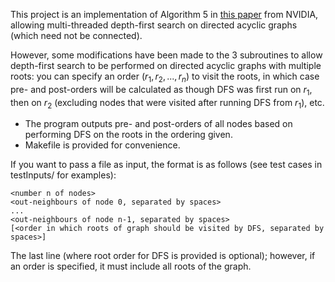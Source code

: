 This project is an implementation of Algorithm 5 in [this paper](https://research.nvidia.com/sites/default/files/publications/nvr-2017-001.pdf) from NVIDIA, allowing multi-threaded depth-first search on directed acyclic graphs (which need not be connected).

However, some modifications have been made to the 3 subroutines to allow depth-first search to be performed
on directed acyclic graphs with multiple roots: you can specify an order $(r_1, r_2, ..., r_n)$ to visit the roots, 
in which case pre- and post-orders will be calculated as though DFS was first run on $r_1$, then on $r_2$ (excluding
nodes that were visited after running DFS from $r_1$), etc.

- The program outputs pre- and post-orders of all nodes based on performing DFS on the roots in the ordering given.
- Makefile is provided for convenience.

If you want to pass a file as input, the format is as follows (see test cases in testInputs/ for examples):
```
<number n of nodes>
<out-neighbours of node 0, separated by spaces>
...
<out-neighbours of node n-1, separated by spaces>
[<order in which roots of graph should be visited by DFS, separated by spaces>]
```
The last line (where root order for DFS is provided is optional); however, if an order is specified, it must include all roots
of the graph.
